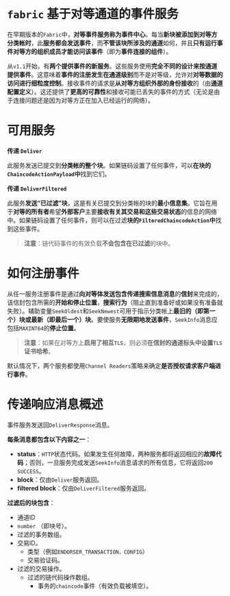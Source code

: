 # `fabric` 基于对等通道的事件服务

在早期版本的`Fabric`中，**对等事件服务称为事件中心**。每当**新块被添加到对等方分类帐时**，此**服务都会发送事件**，而**不管该块所涉及的通道**如何，并且**只有运行事件对等方的组织成员才能访问该事件**（即为**事件连接的组件**）。

从`v1.1`开始，有**两个提供事件的新服务**。这些服务使用**完全不同的设计来按通道提供事件**。这意味着**事件的注册发生在通道级别**而不是对等级，允许对**对等数据的访问进行细粒度控制**。接收事件的请求是**从对等方组织外部的身份接收**的（由**通道配置定义**）。这还提供了**更高的可靠性**和接收可能已丢失的事件的方式（无论是由于连接问题还是因为对等方正在加入已经运行的网络）。

# 可用服务

**传递 `Deliver`**

此服务发送已提交到**分类帐的整个块**。如果链码设置了任何事件，可以**在块的`ChaincodeActionPayload`中**找到它们。

**传递 `DeliverFiltered`**

此服务**发送“已过滤”块**，这是有关已提交到分类帐的块的**最小信息集**。它旨在用于**对等的所有者**希望**外部客户**主要**接收有关其交易和这些交易状态**的信息的网络中。如果链码设置了任何事件，则可以在过滤**块的`FilteredChaincodeAction`中**找到这些事件。

> **注意**：链代码事件的有效负载**不会包含在已过滤**的块中。

# 如何注册事件

从任一服务注册事件是通过**向对等体发送包含传递搜索信息消息**的**信封**来完成的，该信封包含所需的**开始和停止位置**，**搜索行为**（阻止直到准备好或如果没有准备就失败）。辅助变量`SeekOldest`和`SeekNewest`可用于指示分类帐上**最旧的（即第一个）块或最新（即最后一个）块**。要使服务**无限期地发送事件**，`SeekInfo`消息应包括`MAXINT64`的**停止位置**。

> **注意**：如果在对等方上**启用了相互`TLS`**，则必须**在信封的通道标头中设置`TLS`证书哈希**。

默认情况下，两个服务都使用`Channel Readers`策略来确定**是否授权请求客户端进行事件**。

# 传递响应消息概述

事件服务发送回`DeliverResponse`消息。

**每条消息都包含以下内容之一**：

+ **status**：`HTTP`状态代码。如果发生任何故障，两种服务都将返回相应的**故障代码**；否则，一旦服务完成发送`SeekInfo`消息请求的所有信息，它将返回`200 SUCCESS`。
+ **block**：仅由`Deliver`服务返回。
+ **filtered block**：仅由`DeliverFiltered`服务返回。

**过滤后的块包含**：

+ 通道ID
+ `number` （即块号）。
+ 过滤的事务数组。
+ 交易ID。
  + 类型（例如`ENDORSER_TRANSACTION，CONFIG`）
  + 交易验证码。
+ 过滤的交易操作。
  + 过滤的链代码操作数组。
    + 事务的`chaincode`事件（有效负载被填空）。





